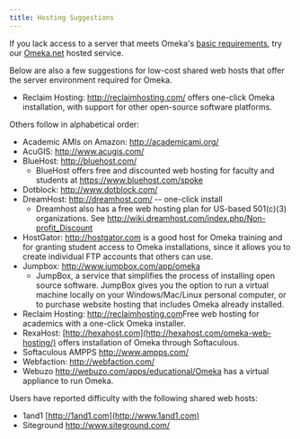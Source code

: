 ```yaml
---
title: Hosting Suggestions
---
```


If you lack access to a server that meets Omeka's [basic requirements](/Preparing_to_Instal.md), try our [Omeka.net](http://omeka.net) hosted service.

Below are also a few suggestions for low-cost shared web hosts that offer the server environment required for Omeka.

-   Reclaim Hosting: <http://reclaimhosting.com/> offers one-click Omeka installation, with support for other open-source software platforms.

Others follow in alphabetical order:

-   Academic AMIs on Amazon: <http://academicami.org/>
-   AcuGIS: <http://www.acugis.com/>
-   BlueHost: <http://bluehost.com/>
    -   BlueHost offers free and discounted web hosting for faculty and
        students at <https://www.bluehost.com/spoke>
-   Dotblock: <http://www.dotblock.com/>
-   DreamHost: <http://dreamhost.com/> -- one-click install
    -   Dreamhost also has a free web hosting plan for US-based 501(c)(3) organizations. See <http://wiki.dreamhost.com/index.php/Non-profit_Discount>
-   HostGator: <http://hostgator.com> is a good host for Omeka training and for granting student access to Omeka installations, since it allows you to create individual FTP accounts that others can use.
-   Jumpbox: <http://www.jumpbox.com/app/omeka>
    -   JumpBox, a service that simplifies the process of installing open source software. JumpBox gives you the option to run a virtual machine locally on your Windows/Mac/Linux personal computer, or to purchase website hosting that includes Omeka already installed.
-   Reclaim Hosting: <http://reclaimhosting.com>Free web hosting for academics with a one-click Omeka installer.
-   RexaHost: [http://hexahost.com](http://hexahost.com/omeka-web-hosting/) offers installation of Omeka through Softaculous.
-   Softaculous AMPPS <http://www.ampps.com/>
-   Webfaction: <http://webfaction.com/>
-   Webuzo <http://webuzo.com/apps/educational/Omeka> has a virtual appliance to run Omeka.

Users have reported difficulty with the following shared web hosts:
-   1and1 [http://1and1.com](http://www.1and1.com)
-   Siteground <http://www.siteground.com/>
